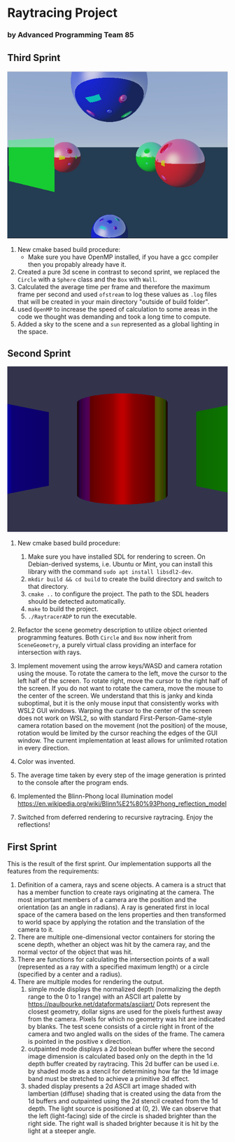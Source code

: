 # Raytracing Project
### by Advanced Programming Team 85
## Third Sprint
![Screenshot from the current version](images/Sprint2.jpeg)
1. New cmake based build procedure:
    - Make sure you have OpenMP installed, if you have a gcc compiler then you propably already have it.
2. Created a pure 3d scene in contrast to second sprint, we replaced the `Circle` with a `Sphere` class and the `Box` with `Wall`.
3. Calculated the average time per frame and therefore the maximum frame per second and used `ofstream` to log these values as `.log` files that will be created in your main directory "outside of build folder".
4. used `OpenMP` to increase the speed of calculation to some areas in the code we thought was demanding and took a long time to compute.
5. Added a sky to the scene and a `sun` represented as a global lighting in the space.
## Second Sprint
![Screenshot from the current version](images/Sprint1.png)
1. New cmake based build procedure: 
    1. Make sure you have installed SDL for rendering to screen. On Debian-derived systems, i.e. Ubuntu or Mint, you can install this library with the command `sudo apt install libsdl2-dev`.
    2. `mkdir build && cd build` to create the build directory and switch to that directory.
    3. `cmake ..` to configure the project. The path to the SDL headers should be detected automatically.
    4. `make` to build the project.
    5. `./RaytracerADP` to run the executable.

2. Refactor the scene geometry description to utilize object oriented programming features. Both `Circle` and `Box` now inherit from `SceneGeometry`, a purely virtual class providing an interface for intersection with rays. 
3. Implement movement using the arrow keys/WASD and camera rotation using the mouse. To rotate the camera to the left, move the cursor to the left half of the screen. To rotate right, move the cursor to the right half of the screen. If you do not want to rotate the camera, move the mouse to the center of the screen. We understand that this is janky and kinda suboptimal, but it is the only mouse input that consistently works with WSL2 GUI windows. Warping the cursor to the center of the screen does not work on WSL2, so with standard First-Person-Game-style camera rotation based on the movement (not the position) of the mouse, rotation would be limited by the cursor reaching the edges of the GUI window. The current implementation at least allows for unlimited rotation in every direction.
4. Color was invented.
5. The average time taken by every step of the image generation is printed to the console after the program ends.
6. Implemented the Blinn-Phong local illumination model https://en.wikipedia.org/wiki/Blinn%E2%80%93Phong_reflection_model
7. Switched from deferred rendering to recursive raytracing. Enjoy the reflections!

## First Sprint
This is the result of the first sprint. Our implementation supports all the features from the requirements:
1. Definition of a camera, rays and scene objects. A camera is a struct that has a member function to create rays originating at the camera. The most important members of a camera are the position and the orientation (as an angle in radians). A ray is generated first in local space of the camera based on the lens properties and then transformed to world space by applying the rotation and the translation of the camera to it.
2. There are multiple one-dimensional vector containers for storing the scene depth, whether an object was hit by the camera ray, and the normal vector of the object that was hit.
3. There are functions for calculating the intersection points of a wall (represented as a ray with a specified maximum length) or a circle (specified by a center and a radius).
4. There are multiple modes for rendering the output. 
    1. simple mode displays the normalized depth (normalizing the depth range to the 0 to 1 range) with an ASCII art palette by https://paulbourke.net/dataformats/asciiart/
    Dots represent the closest geometry, dollar signs are used for the pixels furthest away from the camera. Pixels for which no geometry was hit are indicated by blanks. The test scene consists of a circle right in front of the camera and two angled walls on the sides of the frame. The camera is pointed in the positive x direction.
    2. outpainted mode displays a 2d boolean buffer where the second image dimension is calculated based only on the depth in the 1d depth buffer created by raytracing. This 2d buffer can be used i.e. by shaded mode as a stencil for determining how far the 1d image band must be stretched to achieve a primitive 3d effect.
    3. shaded display presents a 2d ASCII art image shaded with lambertian (diffuse) shading that is created using the data from the 1d buffers and outpainted using the 2d stencil created from the 1d depth. The light source is positioned at (0, 2). We can observe that the left (light-facing) side of the circle is shaded brighter than the right side. The right wall is shaded brighter because it is hit by the light at a steeper angle.
